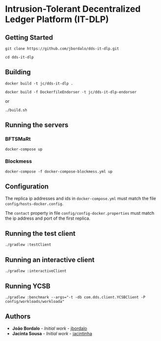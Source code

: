 # Intrusion-Tolerant Decentralized Ledger Platform (IT-DLP)


## Getting Started


`git clone https://github.com/jbordalo/dds-it-dlp.git`

`cd dds-it-dlp`


## Building

`docker build -t jc/dds-it-dlp .`

`docker build -f DockerfileEndorser -t jc/dds-it-dlp-endorser`

or

`./build.sh`

## Running the servers

### BFTSMaRt
`docker-compose up`

### Blockmess
`docker-compose -f docker-compose-blockmess.yml up`

## Configuration
The replica ip addresses and ids in `docker-compose.yml` must match the file `config/hosts-docker.config`.

The `contact` property in file `config/config-docker.properties` must match the ip address and port of the first replica. 

## Running the test client

`./gradlew :testClient`

## Running an interactive client

`./gradlew :interactiveClient`

## Running YCSB

`./gradlew :benchmark --args="-t -db com.dds.client.YCSBClient -P config/workloads/workloada"`

## Authors

-   **João Bordalo** - _Initial work_ - [jbordalo](https://github.com/jbordalo)
-   **Jacinta Sousa** - _Initial work_ - [jacintinha](https://github.com/jacintinha)